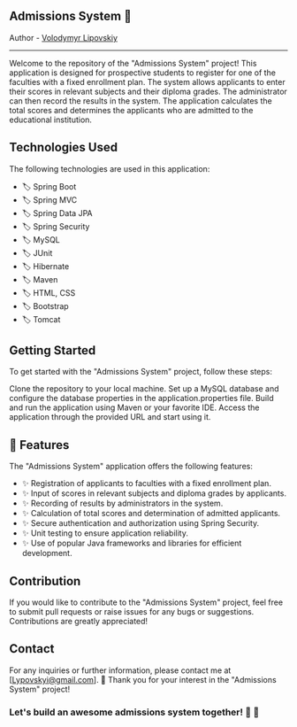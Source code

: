 ## Admissions System :rocket:
Author - [Volodymyr Lipovskiy](https://www.linkedin.com/in/volodymyr-lipovskiy-2b0955266/)
***
Welcome to the repository of the "Admissions System" project! This application is designed for prospective students to register for one of the faculties with a fixed enrollment plan. The system allows applicants to enter their scores in relevant subjects and their diploma grades. The administrator can then record the results in the system. The application calculates the total scores and determines the applicants who are admitted to the educational institution.
## Technologies Used
The following technologies are used in this application:

* :label: Spring Boot
* :label: Spring MVC
* :label: Spring Data JPA
* :label: Spring Security
* :label: MySQL
* :label: JUnit
* :label: Hibernate
* :label: Maven
* :label: HTML, CSS
* :label: Bootstrap
* :label: Tomcat
## Getting Started
To get started with the "Admissions System" project, follow these steps:

Clone the repository to your local machine.
Set up a MySQL database and configure the database properties in the application.properties file.
Build and run the application using Maven or your favorite IDE.
Access the application through the provided URL and start using it.
## 🎥 Features
The "Admissions System" application offers the following features:

* :sparkles: Registration of applicants to faculties with a fixed enrollment plan.
* :sparkles: Input of scores in relevant subjects and diploma grades by applicants.
* :sparkles: Recording of results by administrators in the system.
* :sparkles: Calculation of total scores and determination of admitted applicants.
* :sparkles: Secure authentication and authorization using Spring Security.
* :sparkles: Unit testing to ensure application reliability.
* :sparkles: Use of popular Java frameworks and libraries for efficient development.
## Contribution
If you would like to contribute to the "Admissions System" project, feel free to submit pull requests or raise issues for any bugs or suggestions. Contributions are greatly appreciated!

## Contact
For any inquiries or further information, please contact me at [Lypovskyi@gmail.com]. 💙 Thank you for your interest in the "Admissions System" project!

### Let's build an awesome admissions system together! :rocket: :art:
